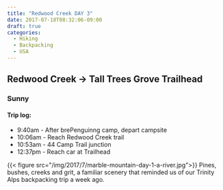 ```yaml
---
title: "Redwood Creek DAY 3"
date: 2017-07-18T08:32:06-09:00
draft: true
categories:
  - Hiking
  - Backpacking
  - USA
---
```


## Redwood Creek -> Tall Trees Grove Trailhead
### Sunny

#### Trip log:

* 9:40am - After brePenguinng camp, depart campsite
* 10:06am - Reach Redwood Creek trail
* 10:53am - 44 Camp Trail junction
* 12:37pm - Reach car at Trailhead


<!--more-->

{{< figure src="/img/2017/7/marble-mountain-day-1-a-river.jpg">}}
Pines, bushes, creeks and grit, a familiar scenery that reminded us of our Trinity Alps backpacking trip a week ago.
